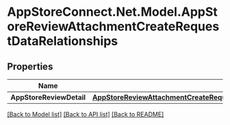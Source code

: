 # AppStoreConnect.Net.Model.AppStoreReviewAttachmentCreateRequestDataRelationships

## Properties

Name | Type | Description | Notes
------------ | ------------- | ------------- | -------------
**AppStoreReviewDetail** | [**AppStoreReviewAttachmentCreateRequestDataRelationshipsAppStoreReviewDetail**](AppStoreReviewAttachmentCreateRequestDataRelationshipsAppStoreReviewDetail.md) |  | 

[[Back to Model list]](../README.md#documentation-for-models) [[Back to API list]](../README.md#documentation-for-api-endpoints) [[Back to README]](../README.md)

